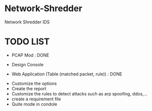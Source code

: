 # Network-Shredder
Network Shredder IDS

# TODO LIST

+ PCAP Mod : DONE
- Design Console 
+ Web Application (Table (matched packet, rule)) : DONE
- Customize the options
- Create the report
- Customize the rules to detect attacks such as arp spoofing, ddos,...
- create a requirement file 
- Quite mode in condole
